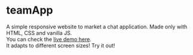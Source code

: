 # teamApp

A simple responsive website to market a chat application.
Made only with HTML, CSS and vanilla JS.
<br>
You can check the <a href="https://drudiego.github.io/teamApp/">live demo here</a>.
<br>
It adapts to different screen sizes! Try it out!
